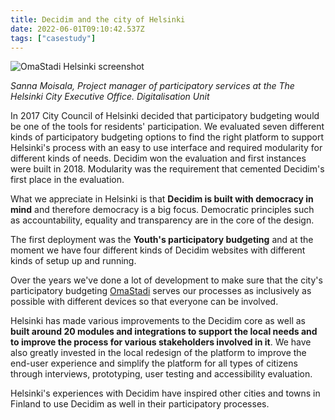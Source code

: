 ```yaml
---
title: Decidim and the city of Helsinki 
date: 2022-06-01T09:10:42.537Z
tags: ["casestudy"]
---
```



<img class="w-full h-full" src="/images/case_studies/omastadi_helsinki.png" alt="OmaStadi Helsinki screenshot">

*Sanna Moisala, Project manager of participatory services at the The Helsinki City Executive Office. Digitalisation Unit*

In 2017 City Council of Helsinki decided that participatory budgeting would be one of the tools for residents' participation. We evaluated seven different kinds of participatory budgeting options to find the right platform to support Helsinki's process with an easy to use interface and required modularity for different kinds of needs. Decidim won the evaluation and first instances were built in 2018. Modularity was the requirement that cemented Decidim's first place in the evaluation.

What we appreciate in Helsinki is that **Decidim is built with democracy in mind** and therefore democracy is a big focus. Democratic principles such as accountability, equality and transparency are in the core of the design.

The first deployment was the **Youth's participatory budgeting** and at the moment we have four different kinds of Decidim websites with different kinds of setup up and running.

Over the years we've done a lot of development to make sure that the city's participatory budgeting [OmaStadi](https://omastadi.hel.fi/) serves our processes as inclusively as possible with different devices so that everyone can be involved.

Helsinki has made various improvements to the Decidim core as well as **built around 20 modules and integrations to support the local needs and to improve the process for various stakeholders involved in it**. We have also greatly invested in the local redesign of the platform to improve the end-user experience and simplify the platform for all types of citizens through interviews, prototyping, user testing and accessibility evaluation.

Helsinki's experiences with Decidim have inspired other cities and towns in Finland to use Decidim as well in their participatory processes.

